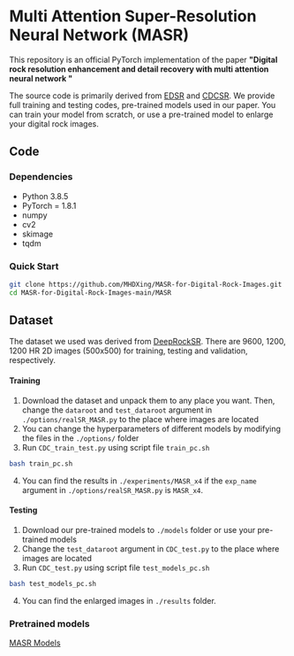 # Multi Attention Super-Resolution Neural Network (MASR)

This repository is an official PyTorch implementation of the paper **"Digital rock resolution enhancement and detail recovery with multi attention neural network
"**

The source code is primarily derived from [EDSR](https://github.com/sanghyun-son/EDSR-PyTorch) and [CDCSR](https://github.com/xiezw5/Component-Divide-and-Conquer-for-Real-World-Image-Super-Resolution).
We provide full training and testing codes, pre-trained models used in our paper. You can train your model from scratch, or use a pre-trained model to enlarge your digital rock images.



## Code
### Dependencies
* Python 3.8.5
* PyTorch = 1.8.1
* numpy
* cv2
* skimage
* tqdm

### Quick Start

```bash
git clone https://github.com/MHDXing/MASR-for-Digital-Rock-Images.git
cd MASR-for-Digital-Rock-Images-main/MASR
```

## Dataset
The dataset we used was derived from [DeepRockSR](https://digitalrocks-dev.tacc.utexas.edu/media/projects/215/archive.zip).
There are 9600, 1200, 1200 HR 2D images (500x500) for training, testing and validation, respectively.

#### Training
1. Download the dataset and unpack them to any place you want. Then, change the ```dataroot``` and ```test_dataroot``` argument in ```./options/realSR_MASR.py``` to the place where images are located
2. You can change the hyperparameters of different models by modifying the files in the ```./options/``` folder
3. Run ```CDC_train_test.py``` using script file ```train_pc.sh```
```bash
bash train_pc.sh
```
4. You can find the results in ```./experiments/MASR_x4``` if the ```exp_name``` argument in ```./options/realSR_MASR.py``` is ```MASR_x4```.

#### Testing
1. Download our pre-trained models to ```./models``` folder or use your pre-trained models
2. Change the ```test_dataroot``` argument in ```CDC_test.py``` to the place where images are located
3. Run ```CDC_test.py``` using script file ```test_models_pc.sh```
```bash
bash test_models_pc.sh
```
4. You can find the enlarged images in ```./results``` folder.

### Pretrained models
[MASR Models](https://drive.google.com/file/d/1N2WcFEchQbUNNB6PbmpMMsTOor4nt0jr/view?usp=sharing)
<!-- 1. [MASR Models](https://drive.google.com/file/d/18Bg1B5XvksMNsM1KXoPegsOhIbP6WnC4/view?usp=sharing)
2. [EDSR Models](https://drive.google.com/file/d/1GGcnUCGaBWStxh-78PnDIlaCfPMfATaG/view?usp=sharing)
3. [RCAN Models](https://drive.google.com/file/d/1VhppmVr159dlXzbVPh0zDcVGBblj2k0j/view?usp=sharing)
4. [CDCSR Models](https://drive.google.com/file/d/18Bg1B5XvksMNsM1KXoPegsOhIbP6WnC4/view?usp=sharing) -->



